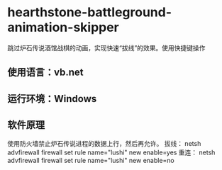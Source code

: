 # hearthstone-battleground-animation-skipper
跳过炉石传说酒馆战棋的动画，实现快速“拔线”的效果。使用快捷键操作

## 使用语言：vb.net

## 运行环境：Windows

## 软件原理

使用防火墙禁止炉石传说进程的数据上行，然后再允许。
拔线：
netsh advfirewall firewall set rule name="lushi" new enable=yes
重连：
netsh advfirewall firewall set rule name="lushi" new enable=no
